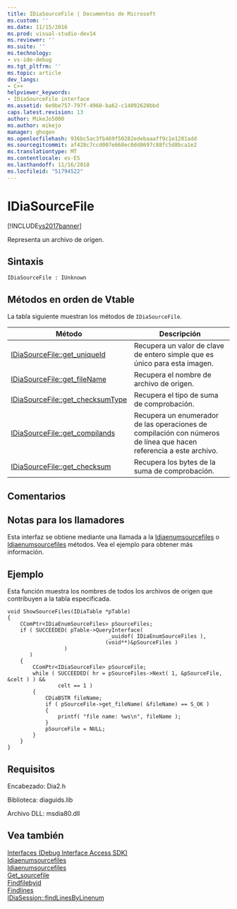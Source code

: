 ```yaml
---
title: IDiaSourceFile | Documentos de Microsoft
ms.custom: ''
ms.date: 11/15/2016
ms.prod: visual-studio-dev14
ms.reviewer: ''
ms.suite: ''
ms.technology:
- vs-ide-debug
ms.tgt_pltfrm: ''
ms.topic: article
dev_langs:
- C++
helpviewer_keywords:
- IDiaSourceFile interface
ms.assetid: 6e9be757-797f-4960-ba62-c14092620bbd
caps.latest.revision: 13
author: MikeJo5000
ms.author: mikejo
manager: ghogen
ms.openlocfilehash: 936bc5ac3fb469f50282edebaaaff9c1e1281add
ms.sourcegitcommit: af428c7ccd007e668ec0dd8697c88fc5d8bca1e2
ms.translationtype: MT
ms.contentlocale: es-ES
ms.lasthandoff: 11/16/2018
ms.locfileid: "51794522"
---
```

# <a name="idiasourcefile"></a>IDiaSourceFile
[!INCLUDE[vs2017banner](../../includes/vs2017banner.md)]

Representa un archivo de origen.  
  
## <a name="syntax"></a>Sintaxis  
  
```  
IDiaSourceFile : IUnknown  
```  
  
## <a name="methods-in-vtable-order"></a>Métodos en orden de Vtable  
 La tabla siguiente muestran los métodos de `IDiaSourceFile`.  
  
|Método|Descripción|  
|------------|-----------------|  
|[IDiaSourceFile::get_uniqueId](../../debugger/debug-interface-access/idiasourcefile-get-uniqueid.md)|Recupera un valor de clave de entero simple que es único para esta imagen.|  
|[IDiaSourceFile::get_fileName](../../debugger/debug-interface-access/idiasourcefile-get-filename.md)|Recupera el nombre de archivo de origen.|  
|[IDiaSourceFile::get_checksumType](../../debugger/debug-interface-access/idiasourcefile-get-checksumtype.md)|Recupera el tipo de suma de comprobación.|  
|[IDiaSourceFile::get_compilands](../../debugger/debug-interface-access/idiasourcefile-get-compilands.md)|Recupera un enumerador de las operaciones de compilación con números de línea que hacen referencia a este archivo.|  
|[IDiaSourceFile::get_checksum](../../debugger/debug-interface-access/idiasourcefile-get-checksum.md)|Recupera los bytes de la suma de comprobación.|  
  
## <a name="remarks"></a>Comentarios  
  
## <a name="notes-for-callers"></a>Notas para los llamadores  
 Esta interfaz se obtiene mediante una llamada a la [Idiaenumsourcefiles](../../debugger/debug-interface-access/idiaenumsourcefiles-item.md) o [Idiaenumsourcefiles](../../debugger/debug-interface-access/idiaenumsourcefiles-next.md) métodos. Vea el ejemplo para obtener más información.  
  
## <a name="example"></a>Ejemplo  
 Esta función muestra los nombres de todos los archivos de origen que contribuyen a la tabla especificada.  
  
```cpp#  
void ShowSourceFiles(IDiaTable *pTable)  
{  
    CComPtr<IDiaEnumSourceFiles> pSourceFiles;  
    if ( SUCCEEDED( pTable->QueryInterface(  
                                _uuidof( IDiaEnumSourceFiles ),  
                               (void**)&pSourceFiles )  
                  )  
       )  
    {  
        CComPtr<IDiaSourceFile> pSourceFile;  
        while ( SUCCEEDED( hr = pSourceFiles->Next( 1, &pSourceFile, &celt ) ) &&  
                celt == 1 )  
        {  
            CDiaBSTR fileName;  
            if ( pSourceFile->get_fileName( &fileName) == S_OK )  
            {  
                printf( "file name: %ws\n", fileName );  
            }  
            pSourceFile = NULL;  
        }  
    }  
}  
```  
  
## <a name="requirements"></a>Requisitos  
 Encabezado: Dia2.h  
  
 Biblioteca: diaguids.lib  
  
 Archivo DLL: msdia80.dll  
  
## <a name="see-also"></a>Vea también  
 [Interfaces (Debug Interface Access SDK)](../../debugger/debug-interface-access/interfaces-debug-interface-access-sdk.md)   
 [Idiaenumsourcefiles](../../debugger/debug-interface-access/idiaenumsourcefiles-item.md)   
 [Idiaenumsourcefiles](../../debugger/debug-interface-access/idiaenumsourcefiles-next.md)   
 [Get_sourcefile](../../debugger/debug-interface-access/idialinenumber-get-sourcefile.md)   
 [Findfilebyid](../../debugger/debug-interface-access/idiasession-findfilebyid.md)   
 [Findlines](../../debugger/debug-interface-access/idiasession-findlines.md)   
 [IDiaSession::findLinesByLinenum](../../debugger/debug-interface-access/idiasession-findlinesbylinenum.md)



